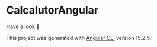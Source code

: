 # CalcalutorAngular
[Have a look 👀](https://yiyi41.github.io/calculator-angular/)

This project was generated with [Angular CLI](https://github.com/angular/angular-cli) version 15.2.5.

